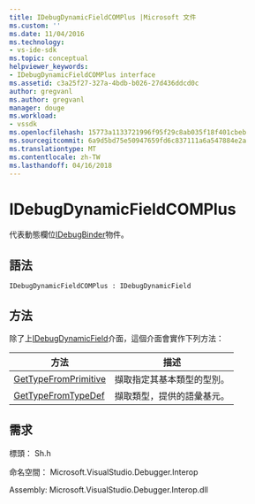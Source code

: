 ```yaml
---
title: IDebugDynamicFieldCOMPlus |Microsoft 文件
ms.custom: ''
ms.date: 11/04/2016
ms.technology:
- vs-ide-sdk
ms.topic: conceptual
helpviewer_keywords:
- IDebugDynamicFieldCOMPlus interface
ms.assetid: c3a25f27-327a-4bdb-b026-27d436ddcd0c
author: gregvanl
ms.author: gregvanl
manager: douge
ms.workload:
- vssdk
ms.openlocfilehash: 15773a1133721996f95f29c8ab035f18f401cbeb
ms.sourcegitcommit: 6a9d5bd75e50947659fd6c837111a6a547884e2a
ms.translationtype: MT
ms.contentlocale: zh-TW
ms.lasthandoff: 04/16/2018
---
```

# <a name="idebugdynamicfieldcomplus"></a>IDebugDynamicFieldCOMPlus
代表動態欄位[IDebugBinder](../../../extensibility/debugger/reference/idebugbinder.md)物件。  
  
## <a name="syntax"></a>語法  
  
```  
IDebugDynamicFieldCOMPlus : IDebugDynamicField  
```  
  
## <a name="methods"></a>方法  
 除了上[IDebugDynamicField](../../../extensibility/debugger/reference/idebugdynamicfield.md)介面，這個介面會實作下列方法：  
  
|方法|描述|  
|------------|-----------------|  
|[GetTypeFromPrimitive](../../../extensibility/debugger/reference/idebugdynamicfieldcomplus-gettypefromprimitive.md)|擷取指定其基本類型的型別。|  
|[GetTypeFromTypeDef](../../../extensibility/debugger/reference/idebugdynamicfieldcomplus-gettypefromtypedef.md)|擷取類型，提供的語彙基元。|  
  
## <a name="requirements"></a>需求  
 標頭： Sh.h  
  
 命名空間： Microsoft.VisualStudio.Debugger.Interop  
  
 Assembly: Microsoft.VisualStudio.Debugger.Interop.dll